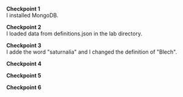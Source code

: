 **Checkpoint 1**<br>
I installed MongoDB.

**Checkpoint 2**<br>
I loaded data from definitions.json in the lab directory.

**Checkpoint 3**<br>
I adde the word "saturnalia" and I changed the definition of "Blech".

**Checkpoint 4**<br>

**Checkpoint 5**<br>

**Checkpoint 6**<br>
